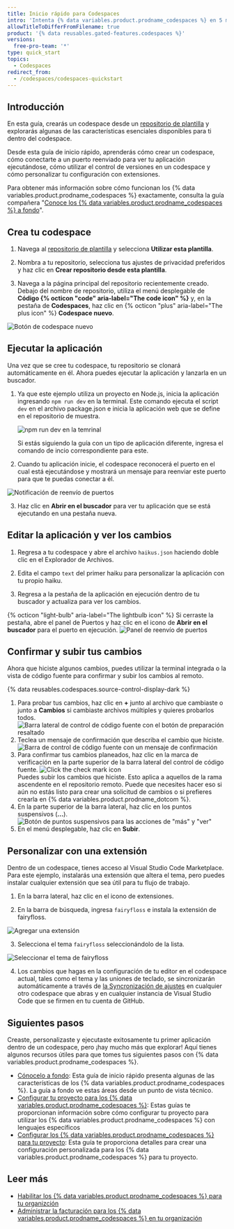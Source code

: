 ```yaml
---
title: Inicio rápido para Codespaces
intro: 'Intenta {% data variables.product.prodname_codespaces %} en 5 minutos.'
allowTitleToDifferFromFilename: true
product: '{% data reusables.gated-features.codespaces %}'
versions:
  free-pro-team: '*'
type: quick_start
topics:
  - Codespaces
redirect_from:
  - /codespaces/codespaces-quickstart
---
```


## Introducción

En esta guía, crearás un codespace desde un [repositorio de plantilla](https://github.com/2percentsilk/haikus-for-codespaces) y explorarás algunas de las características esenciales disponibles para ti dentro del codespace.

Desde esta guía de inicio rápido, aprenderás cómo crear un codespace, cómo conectarte a un puerto reenviado para ver tu aplicación ejecutándose, cómo utilizar el control de versiones en un codespace y cómo personalizar tu configuración con extensiones.

Para obtener más información sobre cómo funcionan los {% data variables.product.prodname_codespaces %} exactamente, consulta la guía compañera "[Conoce los {% data variables.product.prodname_codespaces %} a fondo](/codespaces/getting-started/deep-dive)".

## Crea tu codespace

1. Navega al [repositorio de plantilla](https://github.com/2percentsilk/haikus-for-codespaces) y selecciona **Utilizar esta plantilla**.

2. Nombra a tu repositorio, selecciona tus ajustes de privacidad preferidos y haz clic en **Crear repositorio desde esta plantilla**.

3. Navega a la página principal del repositorio recientemente creado. Debajo del nombre de repositorio, utiliza el menú desplegable de **Código {% octicon "code" aria-label="The code icon" %}** y, en la pestaña de **Codespaces**, haz clic en {% octicon "plus" aria-label="The plus icon" %} **Codespace nuevo**.

  ![Botón de codespace nuevo](/assets/images/help/codespaces/new-codespace-button.png)

## Ejecutar la aplicación

Una vez que se cree tu codespace, tu repositorio se clonará automáticamente en él. Ahora puedes ejecutar la aplicación y lanzarla en un buscador.

1. Ya que este ejemplo utiliza un proyecto en Node.js, inicia la aplicación ingresando `npm run dev` en la terminal. Este comando ejecuta el script `dev` en el archivo package.json e inicia la aplicación web que se define en el repositorio de muestra.

   ![npm run dev en la temrinal](/assets/images/help/codespaces/codespaces-npm-run-dev.png)

    Si estás siguiendo la guía con un tipo de aplicación diferente, ingresa el comando de incio correspondiente para este.

2. Cuando tu aplicación inicie, el codespace reconocerá el puerto en el cual está ejecutándose y mostrará un mensaje para reenviar este puerto para que te puedas conectar a él.

  ![Notificación de reenvío de puertos](/assets/images/help/codespaces/quickstart-port-toast.png)

3. Haz clic en **Abrir en el buscador** para ver tu aplicación que se está ejecutando en una pestaña nueva.

## Editar la aplicación y ver los cambios

1. Regresa a tu codespace y abre el archivo `haikus.json` haciendo doble clic en el Explorador de Archivos.

2. Edita el campo `text` del primer haiku para personalizar la aplicación con tu propio haiku.

3. Regresa a la pestaña de la aplicación en ejecución dentro de tu buscador y actualiza para ver los cambios.

  {% octicon "light-bulb" aria-label="The lightbulb icon" %} Si cerraste la pestaña, abre el panel de Puertos y haz clic en el icono de **Abrir en el buscador** para el puerto en ejecución.
  ![Panel de reenvío de puertos](/assets/images/help/codespaces/quickstart-forward-port.png)

## Confirmar y subir tus cambios

Ahora que hiciste algunos cambios, puedes utilizar la terminal integrada o la vista de código fuente para confirmar y subir los cambios al remoto.

{% data reusables.codespaces.source-control-display-dark %}
1. Para probar tus cambios, haz clic en **+** junto al archivo que cambiaste o junto a **Cambios** si cambiaste archivos múltiples y quieres probarlos todos. ![Barra lateral de control de código fuente con el botón de preparación resaltado](/assets/images/help/codespaces/codespaces-commit-stage.png)
1. Teclea un mensaje de confirmación que describa el cambio que hiciste. ![Barra de control de código fuente con un mensaje de confirmación](/assets/images/help/codespaces/codespaces-commit-commit-message.png)
1. Para confirmar tus cambios planeados, haz clic en la marca de verificación en la parte superior de la barra lateral del control de código fuente. ![Click the check mark icon](/assets/images/help/codespaces/codespaces-commit-checkmark-icon.png)  
   Puedes subir los cambios que hiciste. Esto aplica a aquellos de la rama ascendente en el repositorio remoto. Puede que necesites hacer eso si aún no estás listo para crear una solicitud de cambios o si prefieres crearla en {% data variables.product.prodname_dotcom %}.
1. En la parte superior de la barra lateral, haz clic en los puntos suspensivos (**...**). ![Botón de puntos suspensivos para las acciones de "más" y "ver"](/assets/images/help/codespaces/source-control-ellipsis-button-nochanges.png)
1. En el menú desplegable, haz clic en **Subir**.

## Personalizar con una extensión

Dentro de un codespace, tienes acceso al Visual Studio Code Marketplace. Para este ejemplo, instalarás una extensión que altera el tema, pero puedes instalar cualquier extensión que sea útil para tu flujo de trabajo.

1. En la barra lateral, haz clic en el icono de extensiones.

2.  En la barra de búsqueda, ingresa `fairyfloss` e instala la extensión de fairyfloss.

  ![Agregar una extensión](/assets/images/help/codespaces/add-extension.png)

3. Selecciona el tema `fairyfloss` seleccionándolo de la lista.

  ![Seleccionar el tema de fairyfloss](/assets/images/help/codespaces/fairyfloss.png)

4. Los cambios que hagas en la configuración de tu editor en el codespace actual, tales como el tema y las uniones de teclado, se sincronizarán automáticamente a través de [la Syncronización de ajustes](https://code.visualstudio.com/docs/editor/settings-sync) en cualquier otro codespace que abras y en cualquier instancia de Visual Studio Code que se firmen en tu cuenta de GitHub.

## Siguientes pasos

Creaste, personalizaste y ejecutaste exitosamente tu primer aplicación dentro de un codespace, pero ¡hay mucho más que explorar! Aquí tienes algunos recursos útiles para que tomes tus siguientes pasos con {% data variables.product.prodname_codespaces %}.
  - [Cónocelo a fondo](/codespaces/getting-started/deep-dive): Esta guía de inicio rápido presenta algunas de las características de los {% data variables.product.prodname_codespaces %}. La guía a fondo ve estas áreas desde un punto de vista técnico.
  - [Configurar tu proyecto para los {% data variables.product.prodname_codespaces %}](/codespaces/getting-started-with-codespaces): Estas guías te proporcionan información sobre cómo configurar tu proyecto para utilizar los {% data variables.product.prodname_codespaces %} con lenguajes específicos
  - [Configurar los {% data variables.product.prodname_codespaces %} para tu proyecto](/codespaces/setting-up-your-codespace/configuring-codespaces-for-your-project): Esta guía te proporciona detalles para crear una configuración personalizada para los {% data variables.product.prodname_codespaces %} para tu proyecto.

## Leer más

- [Habilitar los {% data variables.product.prodname_codespaces %} para tu organizción](/codespaces/managing-codespaces-for-your-organization/enabling-codespaces-for-your-organization)
- [Administrar la facturación para los {% data variables.product.prodname_codespaces %} en tu organización](/codespaces/managing-codespaces-for-your-organization/managing-billing-for-codespaces-in-your-organization)
